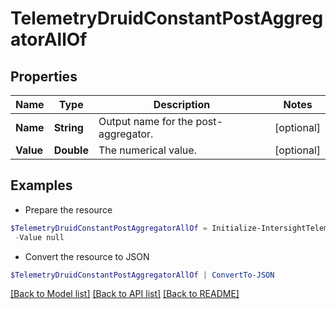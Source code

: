 # TelemetryDruidConstantPostAggregatorAllOf
## Properties

Name | Type | Description | Notes
------------ | ------------- | ------------- | -------------
**Name** | **String** | Output name for the post-aggregator. | [optional] 
**Value** | **Double** | The numerical value. | [optional] 

## Examples

- Prepare the resource
```powershell
$TelemetryDruidConstantPostAggregatorAllOf = Initialize-IntersightTelemetryDruidConstantPostAggregatorAllOf  -Name null `
 -Value null
```

- Convert the resource to JSON
```powershell
$TelemetryDruidConstantPostAggregatorAllOf | ConvertTo-JSON
```

[[Back to Model list]](../README.md#documentation-for-models) [[Back to API list]](../README.md#documentation-for-api-endpoints) [[Back to README]](../README.md)

